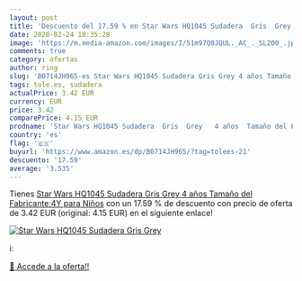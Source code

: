 ```yaml
---
layout: post
title: 'Descuento del 17.59 % en Star Wars HQ1045 Sudadera  Gris  Grey   '
date: 2020-02-24 10:35:28
image: 'https://m.media-amazon.com/images/I/51m97Q0JQUL._AC_._SL200_.jpg'
comments: true
category: ofertas
author: ring
slug: 'B0714JH965-es Star Wars HQ1045 Sudadera Gris Grey 4 años Tamaño del...'
tags: tole.es, sudadera
actualPrice: 3.42 EUR
currency: EUR
price: 3.42
comparePrice: 4.15 EUR
prodname: 'Star Wars HQ1045 Sudadera  Gris  Grey   4 años  Tamaño del Fabricante:4Y  para Niños'
country: 'es'
flag: '🇪🇸'
buyurl: 'https://www.amazon.es/dp/B0714JH965/?tag=tolees-21'
descuento: '17.59'
average: '3.535'
---
```


Tienes [Star Wars HQ1045 Sudadera  Gris  Grey   4 años  Tamaño del Fabricante:4Y  para Niños](https://www.amazon.es/dp/B0714JH965/?tag=tolees-21) con un 17.59 % de descuento con precio de oferta de 3.42 EUR (original: 4.15 EUR) en el siguiente enlace!

[![Star Wars HQ1045 Sudadera  Gris  Grey   ](https://m.media-amazon.com/images/I/51m97Q0JQUL._AC_._SL200_.jpg)](https://www.amazon.es/dp/B0714JH965/?tag=tolees-21)

ℹ️:


[🛒 Accede a la oferta!!](https://www.amazon.es/dp/B0714JH965/?tag=tolees-21)
